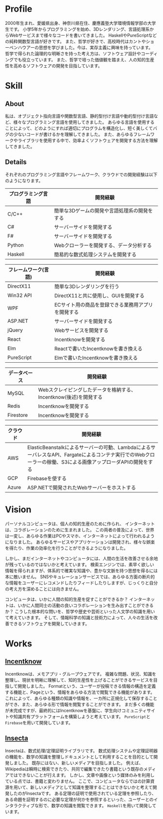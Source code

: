 

# Profile

2000年生まれ、愛媛県出身、神奈川県在住、慶應義塾大学環境情報学部の大学生です。
小学5年からプログラミングを始め、3Dレンダリング、言語処理系からWebサービスまで様々なコードを書いてきました。
HaskellやPureScriptなどの純粋関数型言語が好きです。
また、哲学が好きで、高校時代はカントやショーペンハウアーの思想を学びました。今は、実存主義に興味を持っています。
哲学で得られた論理的な明晰さを持った考え方は、ソフトウェア設計やコーディングでも役立っています。
また、哲学で培った価値観を踏まえ、人の知的生産性を高めるソフトウェアの開発を目指しています。

# Skill

## About

私は、オブジェクト指向言語や関数型言語、静的型付け言語や動的型付け言語など、様々なプログラミング言語を使用してきました。
あらゆる言語を使用することによって、どのようにすれば適切にプログラムを構造化し、短く美しくてバグの少ないコードが書けるかを理解してきました。
また、あらゆるフレームワークやライブラリを使用する中で、効率よくソフトウェアを開発する方法を理解してきました。

## Details

それぞれのプログラミング言語やフレームワーク、クラウドでの開発経験は以下のようになります。

| プログラミング言語 | 開発経験
| ----     | ----
| C/C++    | 簡単な3Dゲームの開発や言語処理系の開発をする
| C#       | サーバーサイドを開発する
| F#       | サーバーサイドを開発する
| Python   | Webクローラーを開発する、データ分析する
| Haskell  | 簡易的な数式処理システムを開発する

| フレームワーク(言語) |  開発経験
| ----     | ----
| DirectX11  | 簡単な3Dレンダリングを行う
| Win32 API  | DirectX11と共に使用し、GUIを開発する
| WPF        | ECサイト用の商品を登録できる業務用アプリを開発する
| ASP.NET    | サーバーサイドを開発する
| jQuery     | Webサービスを開発する
| React      | Incentknowを開発する
| Elm        | Reactで書いたIncentknowを書き換える
| PureScript | Elmで書いたIncentknowを書き換える

| データベース |  開発経験
| ----       | ----
| MySQL      | Webスクレイピングしたデータを格納する、Incentknow(後述)を開発する
| Redis      | Incentknowを開発する
| Firestore  | Incentknowを開発する

| クラウド |  開発経験
| ---- | ----
| AWS | ElasticBeanstalkによるサーバーの可動、LambdaによるサーバレスなAPI、Fargateによるコンテナ実行でのWebクローラーの稼働、S3による画像アップローダAPIの開発をする
| GCP | Firebaseを使する
| Azure | ASP.NETで開発されたWebサーバーをホストする

# Vision

パーソナルコンピュータは、個人の知的生産のために作られ、
インターネットは、コラボレーションのために生まれました。
この両者の普及によって、世界は一変し、あらゆる作業はPCやスマホ、インターネットによって行われるようになりました。
あらゆるサービスやアプリケーションは開発され、様々な娯楽を得たり、作業の効率化を行うことができるようになりました。

しかし、まだインターネットやコンピュータには、人間の生活を改善させる余地が残っているのではないかと考えています。
検索エンジンでは、素早く欲しい情報を得られますが、体系的で確実な知識や、豊かな文脈を持つ思想を得るには本に敵いません。
SNSやキュレーションサービスでは、あらゆる方面の断片的な情報をユーザーにレコメンドしたりフィードしたりしますが、じっくりと自分の考え方を深めることには向きません。

コンピュータは、いかに人間の知的生産を促すことができるか？
インターネットは、いかに人間同士の活動の良いコラボレーションを生み出すことができるか？
こうした根本的な問いを、哲学や歴史や芸術といった人文学の知識を用いて考えていきます。
そして、情報科学の知識と技術力によって、人々の生活を改善できるソフトウェアを開発していきます。

# Works

## [Incentknow](https://incentknow.web.app/)

Incentknowは、メモアプリ・グループウェアです。
複雑な問題、状況、知識を整理し、現状を明晰に理解して、知的生産性を上げることができるサービスを目指して開発しました。
Formatという、ユーザーが投稿できる情報の構造を定義する機能と、Pageという、情報をあらゆる方法で閲覧できる機能があります。
これによって、あらゆる種類の知識や情報を、一カ所に正規化して保存することができ、また、あらゆる形で情報を閲覧することができます。
まだ多くの機能が未完成ですが、最終的にはIncentknowを基盤に、学生向けコミュニティサイトや知識共有プラットフォームを構築しようと考えています。
`PureScript`と`Firebase`を用いて開発しています。

## [Insecta](https://github.com/mtsmtry/insecta)

Insectaは、数式処理/定理証明ライブラリです。
数式処理システムや定理証明器の機能を、数学の知識を整理しドキュメントとして利用することを目的として開発しました。
既存にはない、新しいメディアを目指しました。
例えば、Wikipediaは瞬時に検索できたり、共同で編集できたり書籍という既存のメディアではできないことが行えます。
しかし、文章や画像という媒体のみを利用している点では、書籍と変わりません。
ここで、コンピュータならではの計算資源を用いて、新しいメディアとして知識を整理することはできないかと考えて開発したのがInsectaです。
ある定理の証明で使用されている定理を参照したり、ある命題を証明するのに必要な定理が何かを参照するといった、ユーザーとのインタラクティブな形で、数学の知識を閲覧できます。
`Haskell`を用いて開発しています。

